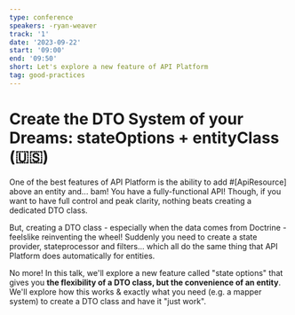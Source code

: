 ```yaml
---
type: conference
speakers: -ryan-weaver
track: '1'
date: '2023-09-22'
start: '09:00'
end: '09:50'
short: Let's explore a new feature of API Platform
tag: good-practices
---
```


# Create the DTO System of your Dreams: stateOptions + entityClass (🇺🇸) 

One of the best features of API Platform is the ability to add #[ApiResource] above an entity and... bam! You have a fully-functional API! Though, if you want to have full control and peak clarity, nothing beats creating a dedicated DTO class.

But, creating a DTO class - especially when the data comes from Doctrine - feelslike reinventing the wheel! Suddenly you need to create a state provider, stateprocessor and filters... which all do the same thing that API Platform does automatically for entities. 

No more! In this talk, we'll explore a new feature called "state options" that gives you **the flexibility of a DTO class, but the convenience of an entity**. We'll explore how this works & exactly what you need (e.g. a mapper system) to create a DTO class and have it "just work".
